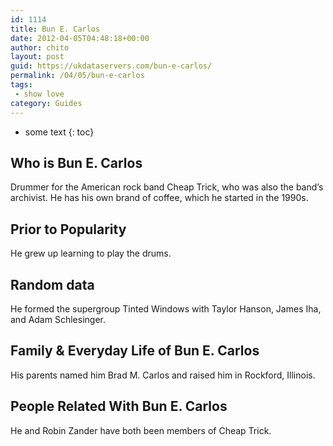 ```yaml
---
id: 1114
title: Bun E. Carlos
date: 2012-04-05T04:48:18+00:00
author: chito
layout: post
guid: https://ukdataservers.com/bun-e-carlos/
permalink: /04/05/bun-e-carlos
tags:
 - show love
category: Guides
---
```


* some text
{: toc}


## Who is  Bun E. Carlos
                  
                  
                  
Drummer for the American rock band Cheap Trick, who was also the band&#8217;s archivist. He has his own brand of coffee, which he started in the 1990s.
                  
                
                
                
## Prior to Popularity 
                  
                  
                  
He grew up learning to play the drums.
                  
                
                
                
## Random data 
                  
                  
                  
He formed the supergroup Tinted Windows with Taylor Hanson, James Iha, and Adam Schlesinger.
                  
                
                
                
## Family & Everyday Life of Bun E. Carlos
                  
                  
                  
His parents named him Brad M. Carlos and raised him in Rockford, Illinois.
                  
                
                
                
## People Related With  Bun E. Carlos
                  
                  
                  
He and Robin Zander have both been members of Cheap Trick.
                  
                
              
            
          
          
          
    
    
  
